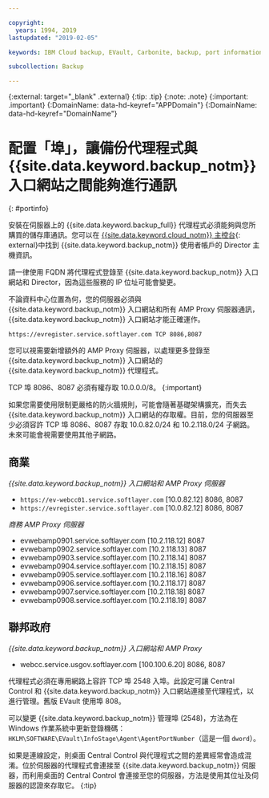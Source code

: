 ```yaml
---

copyright:
  years: 1994, 2019
lastupdated: "2019-02-05"

keywords: IBM Cloud backup, EVault, Carbonite, backup, port information, configure, configuring,

subcollection: Backup

---
```

{:external: target="_blank" .external}
{:tip: .tip}
{:note: .note}
{:important: .important}
{:DomainName: data-hd-keyref="APPDomain"}
{:DomainName: data-hd-keyref="DomainName"}

# 配置「埠」，讓備份代理程式與 {{site.data.keyword.backup_notm}} 入口網站之間能夠進行通訊
{: #portinfo}

安裝在伺服器上的 {{site.data.keyword.backup_full}} 代理程式必須能夠與您所購買的儲存庫通訊。您可以在 [{{site.data.keyword.cloud_notm}} 主控台](https://{DomainName}/classic/storage/backup){: external}中找到 {{site.data.keyword.backup_notm}} 使用者帳戶的 Director 主機資訊。

請一律使用 FQDN 將代理程式登錄至 {{site.data.keyword.backup_notm}} 入口網站和 Director，因為這些服務的 IP 位址可能會變更。

不論資料中心位置為何，您的伺服器必須與 {{site.data.keyword.backup_notm}} 入口網站和所有 AMP Proxy 伺服器通訊，{{site.data.keyword.backup_notm}} 入口網站才能正確運作。

```
https://evregister.service.softlayer.com TCP 8086,8087
```

您可以視需要新增額外的 AMP Proxy 伺服器，以處理更多登錄至 {{site.data.keyword.backup_notm}} 入口網站的 {{site.data.keyword.backup_notm}} 代理程式。

TCP 埠 8086、8087 必須有權存取 10.0.0.0/8。
{:important}

如果您需要使用限制更嚴格的防火牆規則，可能會隨著基礎架構擴充，而失去 {{site.data.keyword.backup_notm}} 入口網站的存取權。目前，您的伺服器至少必須容許 TCP 埠 8086、8087 存取 10.0.82.0/24 和 10.2.118.0/24 子網路。未來可能會視需要使用其他子網路。

## 商業

*{{site.data.keyword.backup_notm}} 入口網站和 AMP Proxy 伺服器*

- `https://ev-webcc01.service.softlayer.com` [10.0.82.12] 8086, 8087
- `https://evregister.service.softlayer.com` [10.0.82.12] 8086, 8087

*商務 AMP Proxy 伺服器*

- evwebamp0901.service.softlayer.com [10.2.118.12] 8087
- evwebamp0902.service.softlayer.com [10.2.118.13] 8087
- evwebamp0903.service.softlayer.com [10.2.118.14] 8087
- evwebamp0904.service.softlayer.com [10.2.118.15] 8087
- evwebamp0905.service.softlayer.com [10.2.118.16] 8087
- evwebamp0906.service.softlayer.com [10.2.118.17] 8087
- evwebamp0907.service.softlayer.com [10.2.118.18] 8087
- evwebamp0908.service.softlayer.com [10.2.118.19] 8087

## 聯邦政府

*{{site.data.keyword.backup_notm}} 入口網站和 AMP Proxy*

- webcc.service.usgov.softlayer.com [100.100.6.20] 8086, 8087

代理程式必須在專用網路上容許 TCP 埠 2548 入埠。此設定可讓 Central Control 和 {{site.data.keyword.backup_notm}} 入口網站連接至代理程式，以進行管理。舊版 EVault 使用埠 808。

可以變更 {{site.data.keyword.backup_notm}} 管理埠 (2548)，方法為在 Windows 作業系統中更新登錄機碼：`HKLM\SOFTWARE\EVault\InfoStage\Agent\AgentPortNumber`（這是一個 `dword`）。

如果是連線設定，則桌面 Central Control 與代理程式之間的差異經常會造成混淆。位於伺服器的代理程式會連接至 {{site.data.keyword.backup_notm}} 伺服器，而利用桌面的 Central Control 會連接至您的伺服器，方法是使用其位址及伺服器的認證來存取它。
{:tip}
